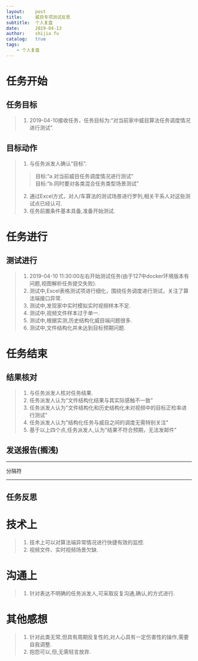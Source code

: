 ```yaml
---
layout:    post
title:     威目专项测试反思
subtitle:  个人复盘
date:      2019-04-13
author:    shijia fu
catalog:   true
tags:
    - 个人复盘
---
```


# 任务开始   
## 任务目标    
> 1. 2019-04-10接收任务，任务目标为:“对当前家中威目算法任务调度情况进行测试”.   

## 目标动作   
> 1. 与任务派发人确认“目标”.   
> >  目标:“a.对当前威目任务调度情况进行测试”   
> >  目标:“b.同时要对各类混合任务类型场景测试”   
> 2. 通过Excel方式，对人/车算法的测试场景进行罗列,相关干系人对这些测试点已经认可.   
> 3. 任务前置条件基本具备,准备开始测试.   

# 任务进行   
## 测试进行   
> 1. 2019-04-10 11:30:00左右开始测试任务(由于127中docker环境版本有问题,视图解析任务提交失败).   
> 2. 测试中,Excel表格测试项进行细化，围绕任务调度进行测试，关注了算法端接口异常.
> 3. 测试中,发现家中实时模拟实时视频样本不足.   
> 4. 测试中,视频文件样本过于单一.   
> 5. 测试中,根据实测,历史结构化威目端问题很多.   
> 6. 测试中,文件结构化并未达到目标预期问题.   

# 任务结束       
## 结果核对   
> 1. 与任务派发人核对任务结果.   
> 2. 任务派发人认为“文件结构化结果与其实际感触不一致”   
> 3. 任务派发人认为"文件结构化和历史结构化未对视频中的目标正检率进行测试"   
> 4. 任务派发人认为"结构化任务与威目之间的调度无需特别关注"  
> 5. 基于以上四个点,任务派发人,认为"结果不符合预期，无法发邮件"   

## 发送报告(搁浅)

---
分隔符

---

## 任务反思
# 技术上
> 1. 技术上可以对算法端异常情况进行快捷有效的监控.
> 2. 视频文件、实时视频场景欠缺.
# 沟通上
> 1. 针对表达不明确的任务派发人,可采取反复沟通,确认,的方式进行.
# 其他感想
> 1. 针对此类无常,但具有周期反复性的,对人心具有一定伤害性的操作,需要自我调整.
> 2. 抱怨可以,但,无需轻言放弃.
